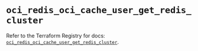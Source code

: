 # `oci_redis_oci_cache_user_get_redis_cluster`

Refer to the Terraform Registry for docs: [`oci_redis_oci_cache_user_get_redis_cluster`](https://registry.terraform.io/providers/oracle/oci/7.19.0/docs/resources/redis_oci_cache_user_get_redis_cluster).
